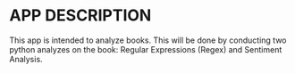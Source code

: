 # APP DESCRIPTION
This app is intended to analyze books. This will be done by conducting 
two python analyzes on the book: Regular Expressions (Regex) and 
Sentiment Analysis.